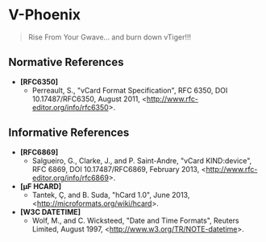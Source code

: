 # V-Phoenix
> Rise From Your Gwave... and burn down vTiger!!!

## Normative References

- __[RFC6350]__
  - Perreault, S., "vCard Format Specification", RFC 6350, DOI 10.17487/RFC6350,
  August 2011, <<http://www.rfc-editor.org/info/rfc6350>>.

## Informative References

- __[RFC6869]__
  - Salgueiro, G., Clarke, J., and P. Saint-Andre, "vCard KIND:device", RFC 6869, 
  DOI 10.17487/RFC6869, February 2013, <<http://www.rfc-editor.org/info/rfc6869>>.
- __[µF HCARD]__
  - Tantek, Ç, and B. Suda, "hCard 1.0", June 2013, <<http://microformats.org/wiki/hcard>>.
- __[W3C DATETIME]__ 
  - Wolf, M., and C. Wicksteed, "Date and Time Formats", Reuters Limited,
  August 1997, <<http://www.w3.org/TR/NOTE-datetime>>.



